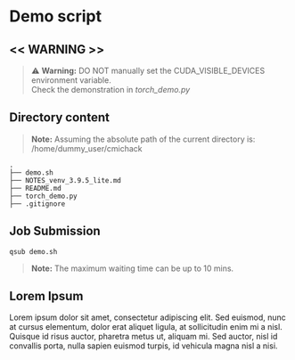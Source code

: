 # Demo script 

## << WARNING >>
> :warning: **Warning:** DO NOT manually set the CUDA_VISIBLE_DEVICES environment variable.  
> Check the demonstration in *torch_demo.py*

## Directory content

> **Note:** Assuming the absolute path of the current directory is:  
> /home/dummy_user/cmichack

~~~
.
├── demo.sh
├── NOTES_venv_3.9.5_lite.md
├── README.md
├── torch_demo.py
├── .gitignore
~~~

## Job Submission
~~~
qsub demo.sh
~~~
> **Note:** The maximum waiting time can be up to 10 mins.   

## Lorem Ipsum
Lorem ipsum dolor sit amet, consectetur adipiscing elit. Sed euismod, nunc at cursus elementum, dolor erat aliquet ligula, at sollicitudin enim mi a nisl. Quisque id risus auctor, pharetra metus ut, aliquam mi. Sed auctor, nisl id convallis porta, nulla sapien euismod turpis, id vehicula magna nisl a nisi.